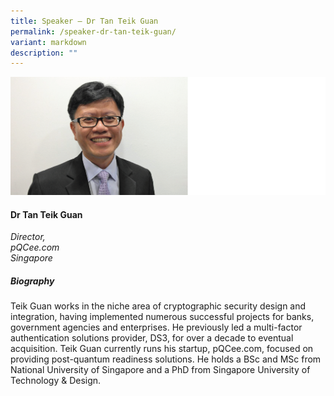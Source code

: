 ```yaml
---
title: Speaker – Dr Tan Teik Guan
permalink: /speaker-dr-tan-teik-guan/
variant: markdown
description: ""
---
```

![](/images/2025%20speakers/Teik_Guan_Tan.png)
#### **Dr Tan Teik Guan**

*Director, <br> pQCee.com<br>Singapore*

##### **Biography**
Teik Guan works in the niche area of cryptographic security design and integration, having implemented numerous successful projects for banks, government agencies and enterprises. He previously led a multi-factor authentication solutions provider, DS3, for over a decade to eventual acquisition. Teik Guan currently runs his startup, pQCee.com, focused on providing post-quantum readiness solutions. He holds a BSc and MSc from National University of Singapore and a PhD from Singapore University of Technology &amp; Design.
